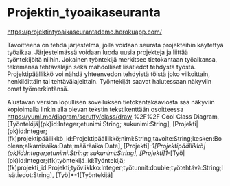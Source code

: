 # Projektin_tyoaikaseuranta

https://projektintyoaikaseurantademo.herokuapp.com/

Tavoitteena on tehdä järjestelmä, jolla voidaan seurata projekteihin käytettyä työaikaa. 
Järjestelmässä voidaan luoda uusia projekteja ja liittää työntekijöitä niihin. 
Jokainen työntekijä merkitsee tietokantaan työaikansa, tekemänsä tehtävälajin sekä mahdolliset lisätiedot tehdystä työstä. 
Projektipäällikkö voi nähdä yhteenvedon tehdyistä töistä joko viikoittain, henkilöittäin tai tehtävälajeittain. 
Työntekijät saavat halutessaan näkyviin omat työmerkintänsä.

Alustavan version lopullisen sovelluksen tietokantakaaviosta saa näkyviin kopioimalla linkin alla olevan tekstin tekstikenttään osoitteessa
https://yuml.me/diagram/scruffy/class/draw
%2F%2F Cool Class Diagram, [Työntekijä|(pk)id:Integer;etunimi:String; sukunimi:String],
[Projekti|(pk)id:Integer;(fk)projektipäällikkö_id:Projektipäällikkö;nimi:String;tavoite:String;kesken:Boolean;alkamisaika:Date;määräaika:Date],
[Projekti]*-1[Projektipäällikkö|(pk)id:Integer;etunimi:String; sukunimi:String], 
[Projekti]1-*[Työ|(pk)id:Integer;(fk)työntekijä_id:Työntekijä;(fk)projekti_id:Projekti;työviikkko:Integer;työtunnit:double;työtehtävä:String;lisätiedot:String],
[Työ]*-1[Työntekijä]

